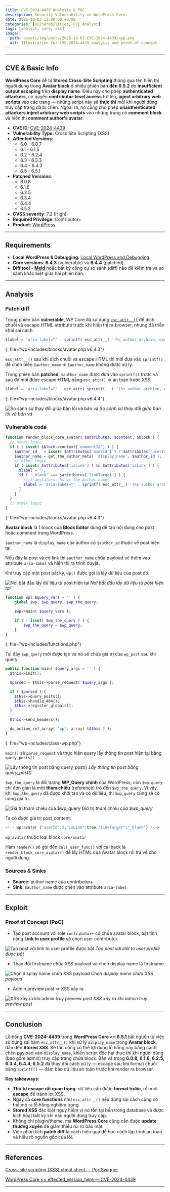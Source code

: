 ```yaml
---
title: CVE-2024-4439 Analysis & POC
description: Security Vulnerability in WordPress Core.
date: 2025-10-03 12:00:00 +0700
categories: [Vulnerabilities, CVE Analyst]
tags: [analyst, core, xss]
image:
  path: assets/img/posts/2025-10-03-CVE-2024-4439/app.png
  alt: Illustration for CVE-2024-4439 analysis and proof-of-concept
---
```


---

## CVE & Basic Info
**WordPress Core** dễ bị **Stored Cross-Site Scripting** thông qua tên hiển thị người dùng trong **Avatar block** ở nhiều phiên bản **đến 6.5.2** do **insufficient output escaping** trên **display name**. Điều này cho phép **authenticated attackers**, có quyền **contributor-level access** trở lên, **inject arbitrary web scripts** vào các trang — những script này sẽ **thực thi** mỗi khi người dùng truy cập trang đã bị chèn. Ngoài ra, nó cũng cho phép **unauthenticated attackers** **inject arbitrary web scripts** vào những trang có **comment block** và hiển thị **comment author's avatar**.

* **CVE ID**: [CVE-2024-4439](https://www.cve.org/CVERecord?id=CVE-2024-4439)
* **Vulnerability Type**: Cross Site Scripting (XSS)
* **Affected Versions**:
  * 6.0 - 6.0.7
  * 6.1 - 6.1.5
  * 6.2 - 6.2.4
  * 6.3 - 6.3.3
  * 6.4 - 6.4.3
  * 6.5 - 6.5.1 
* **Patched Versions**: 
  * 6.0.8
  * 6.1.6
  * 6.2.5
  * 6.3.4
  * 6.4.4
  * 6.5.2
* **CVSS severity**: 7.2 (High)  
* **Required Privilege**: Contributor+
* **Product**: [WordPress](https://wordpress.org/)

---

## Requirements

* **Local WordPress & Debugging**: [Local WordPress and Debugging](https://w41bu1.github.io/posts/wordpress-local-and-debugging/).
* **Core versions**: **6.4.3** (vulnerable) và **6.4.4** (patched).
* **Diff tool** - [**Meld**](https://meldmerge.org/) hoặc bất kỳ công cụ so sánh (diff) nào để kiểm tra và so sánh khác biệt giữa hai phiên bản.

---

## Analysis

### Patch diff
Trong phiên bản **vulnerable**, WP Core đã sử dụng [`esc_attr__()`](https://developer.wordpress.org/reference/functions/esc_attr__/) để dịch chuỗi và escape HTML attribute trước khi hiển thị ra browser, nhưng đã triễn khai sai cách.

```php
$label = 'aria-label="' . sprintf( esc_attr__( '(%s author archive, opens in a new tab)' ), $author_name ) . '"';
```
{: file="wp-includes/blocks/avatar.php v6.4.3"}

`esc_attr__()` sau khi dịch chuỗi và escape HTML thì mới đưa vào `sprintf()` để chèn biến `$author_name` => `$author_name` không được xử lý.

Trong phiên bản **patched**, `$author_name` được đưa vào `sprintf()` trước và sau đó mới được escape HTML bằng `esc_attr()` => an toàn trước XSS.
```php
$label = 'aria-label="' . esc_attr( sprintf( __( '(%s author archive, opens in a new tab)' ), $author_name ) ) . '"';
```
{: file="wp-includes/blocks/avatar.php v6.4.4"}

![So sánh sự thay đổi giữa bản lỗi và bản vá](assets/img/posts/2025-10-03-CVE-2024-4439/dif1.png)
_So sánh sự thay đổi giữa bản lỗi và bản vá_

### Vulnerable code 

```php
function render_block_core_avatar( $attributes, $content, $block ) {
  // other logic
  if ( ! isset( $block->context['commentId'] ) ) {
    $author_id   = isset( $attributes['userId'] ) ? $attributes['userId'] : get_post_field( 'post_author', $block->context['postId'] );
    $author_name = get_the_author_meta( 'display_name', $author_id );
    // other logic
    if ( isset( $attributes['isLink'] ) && $attributes['isLink'] ) {
      $label = '';
      if ( '_blank' === $attributes['linkTarget'] ) {
        // translators: %s is the Author name.
        $label = 'aria-label="' . sprintf( esc_attr__( '(%s author archive, opens in a new tab)' ), $author_name ) . '"';
      }
    }
  }
  // other logic
}
```
{: file="wp-includes/blocks/avatar.php v6.4.3"}

**Avatar block** là 1 block của **Block Editor** dùng để tạo nội dung cho post hoặc comment trong WordPress.

`$author_name` là `display_name` của author có `$author_id` thuộc về post hiện tại.

Nếu đây là post và có link thì `$author_name` chứa payload sẽ thêm vào attribute `aria-label` và hiển thị ra trình duyệt.

Khi truy cập một post bất kỳ, `wp()` được gọi là lấy dữ liệu của post đó.

![Nơi bắt đầu lấy dữ liệu từ post hiện tại](assets/img/posts/2025-10-03-CVE-2024-4439/debug1.png)
_Nơi bắt đầu lấy dữ liệu từ post hiện tại_

```php
function wp( $query_vars = '' ) {
	global $wp, $wp_query, $wp_the_query;

	$wp->main( $query_vars );

	if ( ! isset( $wp_the_query ) ) {
		$wp_the_query = $wp_query;
	}
}
```
{: file="wp-includes/functions.php"}

Tại đây `$wp_query` mới được tạo và nó sẽ chứa giá trị của `wp_post` sau khi query.

```php
public function main( $query_args = '' ) {
  $this->init();

  $parsed = $this->parse_request( $query_args );

  if ( $parsed ) {
    $this->query_posts();
    $this->handle_404();
    $this->register_globals();
  }

  $this->send_headers();

  do_action_ref_array( 'wp', array( &$this ) );
}
```
{: file="wp-includes/class-wp.php"}

`main()` sẽ `parse_request` và thực hiện query lấy thông tin post hiện tại bằng `query_posts()`

![Lấy thông tin post bằng query_post()](assets/img/posts/2025-10-03-CVE-2024-4439/debug2.png)
_Lấy thông tin post bằng query_post()_

`$wp_the_query` là đối tượng **WP_Query chính** của WordPress, còn `$wp_query` chỉ đơn giản là một **tham chiếu** (reference) trỏ đến `$wp_the_query`. Vì vậy, khi `$wp_the_query` đã được khởi tạo và có dữ liệu, thì `$wp_query` cũng sẽ có cùng giá trị.

![Giá trị tham chiếu của $wp_query](assets/img/posts/2025-10-03-CVE-2024-4439/debug3.png)
_Giá trị tham chiếu của $wp_query_

Ta có được giá trị post_content:

```php
<!-- wp:avatar {"userId":2,"isLink":true,"linkTarget":"_blank"} /-->
```

`wp:avatar` thuộc loại block `core/avatar`

Hàm `render()` sẽ gọi đến `call_user_func()` với callback là `render_block_core_avatar()` để lấy HTML của Avatar block rồi trả về cho người dùng.

### Sources & Sinks

* **Source**: author name của contributor+ 
* **Sink**: `$author_name` được chèn vào attribute `aria-label`

---

## Exploit
### Proof of Concept (PoC)
- Tạo post account với role `contributor+` có chứa avatar block, bật tính năng **Link to user profile** và chọn user contributor.

![Tạo post với link to user profile được bật](assets/img/posts/2025-10-03-CVE-2024-4439/post1.png)
_Tạo post với link to user profile được bật_

- Thay đổi firstname chứa XSS payload và chọn display name là firstname

![Chọn display name chứa XSS payload](assets/img/posts/2025-10-03-CVE-2024-4439/disname.png)
_Chọn display name chứa XSS payload_

- Admin preview post => XSS xảy ra

![XSS xảy ra khi admin truy preview post](assets/img/posts/2025-10-03-CVE-2024-4439/xss1.png)
_XSS xảy ra khi admin truy preview post_

---

## Conclusion

Lỗ hổng **CVE-2024-4439** trong **WordPress Core <= 6.5.1** bắt nguồn từ việc sử dụng sai hàm `esc_attr__()` khi xử lý `display_name` trong **Avatar block**, dẫn đến **Stored XSS**. Kẻ tấn công có thể lợi dụng lỗ hổng này bằng cách chèn payload vào `display_name`, khiến script độc hại thực thi khi người dùng (bao gồm admin) truy cập trang chứa block. Bản vá trong **6.0.8, 6.1.6, 6.2.5, 6.3.4, 6.4.4, 6.5.2** đã thay đổi cách xử lý — escape sau khi format chuỗi bằng `sprintf()` — đảm bảo dữ liệu an toàn trước khi render ra browser.

**Key takeaways**:

* **Thứ tự escape rất quan trọng**: dữ liệu cần được **format trước**, rồi mới **escape** để tránh lọt XSS.
* Ngay cả **core functions** như `esc_attr__()` nếu dùng sai cách cũng có thể mở ra lỗ hổng nghiêm trọng.
* **Stored XSS** đặc biệt nguy hiểm vì nó tồn tại bền trong database và được kích hoạt bất kỳ khi nào người dùng truy cập.
* Không chỉ plugin/theme, mà **WordPress Core** cũng cần được **update thường xuyên** để giảm thiểu rủi ro bảo mật.
* Việc phân tích **patch diff** là cách hiệu quả để học cách lập trình an toàn và hiểu rõ nguồn gốc của lỗi.

---

## References

[Cross-site scripting (XSS) cheat sheet — PortSwigger](https://portswigger.net/web-security/cross-site-scripting/cheat-sheet)

[WordPress Core <= effected_version_here — CVE-2024-4439](https://patchstack.com/patchstack_database_here)

--- 